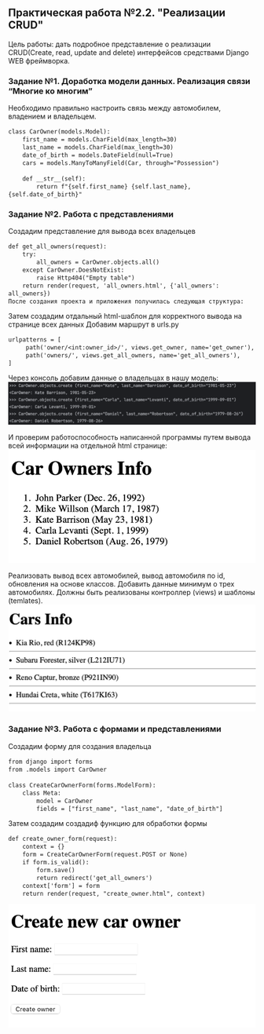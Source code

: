 ## Практическая работа №2.2. "Реализации CRUD"
Цель работы: дать подробное представление о реализации CRUD(Create, read, update and delete) интерфейсов средствами Django WEB фреймворка.

### Задание №1. Доработка модели данных. Реализация связи “Многие ко многим”
Необходимо правильно настроить связь между автомобилем, владением и владельцем.

```
class CarOwner(models.Model):
    first_name = models.CharField(max_length=30)
    last_name = models.CharField(max_length=30)
    date_of_birth = models.DateField(null=True)
    cars = models.ManyToManyField(Car, through="Possession")

    def __str__(self):
        return f"{self.first_name} {self.last_name}, {self.date_of_birth}"
```

### Задание №2. Работа с представлениями
Создадим представление для вывода всех владельцев
```
def get_all_owners(request):
    try:
        all_owners = CarOwner.objects.all()
    except CarOwner.DoesNotExist:
        raise Http404("Empty table")
    return render(request, 'all_owners.html', {'all_owners': all_owners})
После создания проекта и приложения получилась следующая структура:
```
Затем создадим отдальный html-шаблон для корректного вывода на странице всех данных
Добавим маршрут в urls.py
```
urlpatterns = [
     path('owner/<int:owner_id>/', views.get_owner, name='get_owner'),
     path('owners/', views.get_all_owners, name='get_all_owners'),
]
```

Через консоль добавим данные о владельцах в нашу модель:
![Alt текст](screen_shots/2_1.png)

И проверим работоспособность написанной программы путем вывода всей информации на отдельной html странице:
![Alt текст](screen_shots/2_2.png)

Реализовать вывод всех автомобилей, вывод автомобиля по id, обновления на основе классов. Добавить данные минимум о трех автомобилях. Должны быть реализованы контроллер (views) и шаблоны (temlates).
![Alt текст](screen_shots/2_3.png)


### Задание №3.  Работа с формами и представлениями

Создадим форму для создания владельца
```
from django import forms
from .models import CarOwner

class CreateCarOwnerForm(forms.ModelForm):
    class Meta:
        model = CarOwner
        fields = ["first_name", "last_name", "date_of_birth"]
```

Затем создадим создадиф функцию для обработки формы
```
def create_owner_form(request):
    context = {}
    form = CreateCarOwnerForm(request.POST or None)
    if form.is_valid():
        form.save()
        return redirect('get_all_owners')
    context['form'] = form
    return render(request, "create_owner.html", context)
```
![Alt текст](screen_shots/2_4.png)
